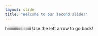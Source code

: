 ```yaml
---
layout: slide
title: "Welcome to our second slide!"
---
```

hiiiiiiiiiiiiiiiiiiiiii
Use the left arrow to go back!
